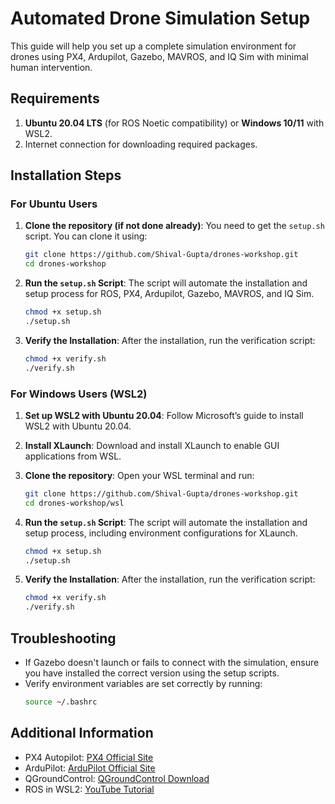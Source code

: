 # Automated Drone Simulation Setup

This guide will help you set up a complete simulation environment for drones using PX4, Ardupilot, Gazebo, MAVROS, and IQ Sim with minimal human intervention.

## Requirements

1. **Ubuntu 20.04 LTS** (for ROS Noetic compatibility) or **Windows 10/11** with WSL2.
2. Internet connection for downloading required packages.

## Installation Steps

### For Ubuntu Users

1. **Clone the repository (if not done already)**:
   You need to get the `setup.sh` script. You can clone it using:
   ```bash
   git clone https://github.com/Shival-Gupta/drones-workshop.git
   cd drones-workshop
   ```

2. **Run the `setup.sh` Script**:
   The script will automate the installation and setup process for ROS, PX4, Ardupilot, Gazebo, MAVROS, and IQ Sim.
   ```bash
   chmod +x setup.sh
   ./setup.sh
   ```

3. **Verify the Installation**:
   After the installation, run the verification script:
   ```bash
   chmod +x verify.sh
   ./verify.sh
   ```

### For Windows Users (WSL2)

1. **Set up WSL2 with Ubuntu 20.04**:
   Follow Microsoft’s guide to install WSL2 with Ubuntu 20.04.

2. **Install XLaunch**:
   Download and install XLaunch to enable GUI applications from WSL.

3. **Clone the repository**:
   Open your WSL terminal and run:
   ```bash
   git clone https://github.com/Shival-Gupta/drones-workshop.git
   cd drones-workshop/wsl
   ```

4. **Run the `setup.sh` Script**:
   The script will automate the installation and setup process, including environment configurations for XLaunch.
   ```bash
   chmod +x setup.sh
   ./setup.sh
   ```

5. **Verify the Installation**:
   After the installation, run the verification script:
   ```bash
   chmod +x verify.sh
   ./verify.sh
   ```

## Troubleshooting
- If Gazebo doesn't launch or fails to connect with the simulation, ensure you have installed the correct version using the setup scripts.
- Verify environment variables are set correctly by running:
   ```bash
   source ~/.bashrc
   ```

## Additional Information
- PX4 Autopilot: [PX4 Official Site](https://px4.io/)
- ArduPilot: [ArduPilot Official Site](https://ardupilot.org/)
- QGroundControl: [QGroundControl Download](https://qgroundcontrol.com/)
- ROS in WSL2: [YouTube Tutorial](https://youtu.be/DW7l9LHdK5c?si=ltJt0esJWsJj9lDu)
